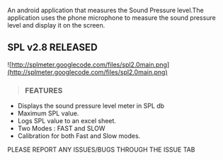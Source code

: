 An android application that measures the Sound Pressure level.The application uses the phone microphone to measure the sound pressure level and display it on the screen.


## SPL v2.8 RELEASED ##

![http://splmeter.googlecode.com/files/spl2.0main.png](http://splmeter.googlecode.com/files/spl2.0main.png)

> ### FEATURES ###
  * Displays the sound pressure level meter in SPL db
  * Maximum SPL value.
  * Logs SPL value to an excel sheet.
  * Two Modes : FAST and SLOW
  * Calibration for both Fast and Slow modes.



PLEASE REPORT ANY ISSUES/BUGS THROUGH THE ISSUE TAB
